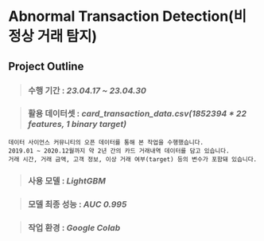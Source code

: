 # **Abnormal Transaction Detection(비정상 거래 탐지)**

## Project Outline


> ### 수행 기간 : *23.04.17 ~ 23.04.30*

> ### 활용 데이터셋 : *card_transaction_data.csv(1852394 * 22 features, 1 binary target)*
    데이터 사이언스 커뮤니티의 오픈 데이터를 통해 본 작업을 수행했습니다.
    2019.01 ~ 2020.12월까지 약 2년 간의 카드 거래내역 데이터를 담고 있습니다.  
    거래 시간, 거래 금액, 고객 정보, 이상 거래 여부(target) 등의 변수가 포함돼 있습니다.

> ### 사용 모델 : *LightGBM*

> ### 모델 최종 성능 : *AUC 0.995*

> ### 작업 환경 : *Google Colab*
